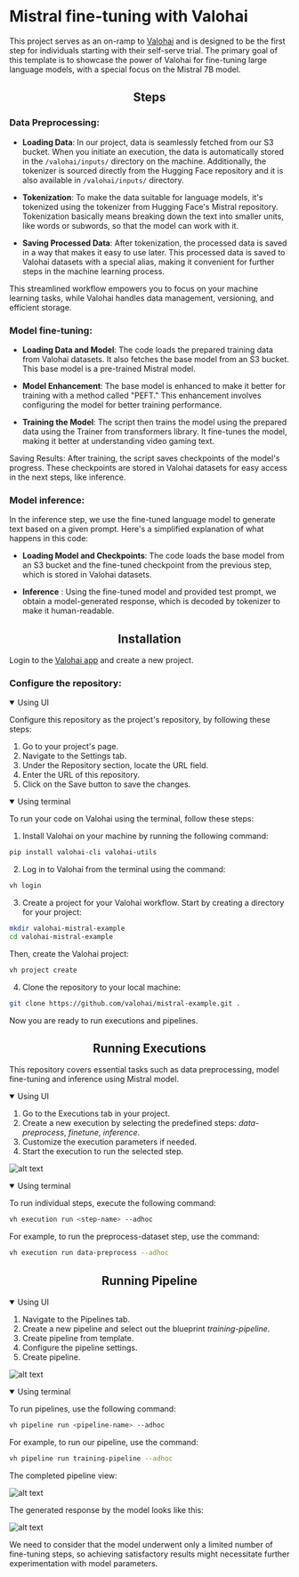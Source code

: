 # Mistral fine-tuning with Valohai

This project serves as an on-ramp to [Valohai][vh] and is designed to be the first step for individuals starting with their self-serve trial.
The primary goal of this template is to showcase the power of Valohai for fine-tuning large language models, with a special focus on the Mistral 7B model.


[vh]: https://valohai.com/
[app]: https://app.valohai.com
## <div align="center">Steps</div>
### **Data Preprocessing**:

* **Loading Data**:
In our project, data is seamlessly fetched from our S3 bucket. 
When you initiate an execution, the data is automatically stored in the `/valohai/inputs/` directory on the machine. Additionally, the tokenizer is sourced directly from the Hugging Face repository and it is also available in `/valohai/inputs/` directory.

* **Tokenization**: To make the data suitable for language models, it's tokenized using the tokenizer from Hugging Face's Mistral repository. Tokenization basically means breaking down the text into smaller units, like words or subwords, so that the model can work with it.

* **Saving Processed Data**: After tokenization, the processed data is saved in a way that makes it easy to use later. This processed data is saved to Valohai datasets with a special alias, making it convenient for further steps in the machine learning process.

This streamlined workflow empowers you to focus on your machine learning tasks, while Valohai handles data management, versioning, and efficient storage.

### **Model fine-tuning**:
* **Loading Data and Model**: The code loads the prepared training data from Valohai datasets. It also fetches the base model from an S3 bucket. This base model is a pre-trained Mistral model.

* **Model Enhancement**: The base model is enhanced to make it better for training with a method called "PEFT." This enhancement involves configuring the model for better training performance.

* **Training the Model**: The script then trains the model using the prepared data using the Trainer from transformers library. It fine-tunes the model, making it better at understanding video gaming text.

Saving Results: After training, the script saves checkpoints of the model's progress. These checkpoints are stored in Valohai datasets for easy access in the next steps, like inference.

### **Model inference**:

In the inference step, we use the fine-tuned language model to generate text based on a given prompt. Here's a simplified explanation of what happens in this code:

* **Loading Model and Checkpoints**: The code loads the base model from an S3 bucket and the fine-tuned checkpoint from the previous step, which is stored in Valohai datasets.

* **Inference** : Using the fine-tuned model and provided test prompt, we obtain a model-generated response, which is decoded by tokenizer to make it human-readable.

## <div align="center">Installation</div>

Login to the [Valohai app][app] and create a new project.

### Configure the repository:
<details open>
<summary>Using UI</summary>

Configure this repository as the project's repository, by following these steps:

1. Go to your project's page.
2. Navigate to the Settings tab.
3. Under the Repository section, locate the URL field.
4. Enter the URL of this repository.
5. Click on the Save button to save the changes.
</details>

<details open>
<summary>Using terminal</summary>

To run your code on Valohai using the terminal, follow these steps:

1. Install Valohai on your machine by running the following command:
```bash
pip install valohai-cli valohai-utils
```

2. Log in to Valohai from the terminal using the command:
```bash
vh login
```

3. Create a project for your Valohai workflow.
Start by creating a directory for your project:
```bash
mkdir valohai-mistral-example
cd valohai-mistral-example
```

Then, create the Valohai project:
```bash
vh project create
```

4. Clone the repository to your local machine:
```bash
git clone https://github.com/valohai/mistral-example.git .
```

</details>

Now you are ready to run executions and pipelines.

## <div align="center">Running Executions</div>
This repository covers essential tasks such as data preprocessing, model fine-tuning and inference using Mistral model.
<details open>
<summary>Using UI</summary>

1. Go to the Executions tab in your project.
2. Create a new execution by selecting the predefined steps: _data-preprocess_, _finetune_, _inference_.
3. Customize the execution parameters if needed.
4. Start the execution to run the selected step.
 
 ![alt text](https://github.com/valohai/mistral-example/blob/main/screenshots/create_execution.jpeg?raw=true)

</details>

<details open>
<summary>Using terminal</summary>

To run individual steps, execute the following command:
```bash
vh execution run <step-name> --adhoc
```

For example, to run the preprocess-dataset step, use the command:
```bash
vh execution run data-preprocess --adhoc
```

</details>

## <div align="center">Running Pipeline</div>

<details open>
<summary>Using UI</summary>

1. Navigate to the Pipelines tab.
2. Create a new pipeline and select out the blueprint _training-pipeline_.
3. Create pipeline from template.
4. Configure the pipeline settings.
5. Create pipeline.

![alt text](https://github.com/valohai/mistral-example/blob/main/screenshots/create_pipeline.jpeg?raw=true)

</details>

<details open>
<summary>Using terminal</summary>

To run pipelines, use the following command:

```bash
vh pipeline run <pipeline-name> --adhoc
```

For example, to run our pipeline, use the command:
```bash
vh pipeline run training-pipeline --adhoc
```
</details>

The completed pipeline view:

![alt text](https://github.com/valohai/mistral-example/blob/main/screenshots/completed_pipeline.jpeg?raw=true)


The generated response by the model looks like this:

![alt text](https://github.com/valohai/mistral-example/blob/main/screenshots/inference_result.jpeg?raw=true)

We need to consider that the model underwent only a limited number of fine-tuning steps, so achieving satisfactory results might necessitate further experimentation with model parameters.